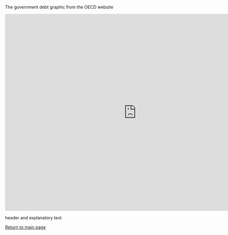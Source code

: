 The government debt graphic from the OECD website
<iframe src="https://data.oecd.org/chart/6gLV" width="860" height="645" style="border: 0" mozallowfullscreen="true" webkitallowfullscreen="true" allowfullscreen="true"><a href="https://data.oecd.org/chart/6gLV" target="_blank">OECD Chart: General government debt, Total, % of GDP, Annual, 2018</a></iframe>

header and explanatory text
<div class="flourish-embed flourish-chart" data-src="visualisation/5289859"><script src="https://public.flourish.studio/resources/embed.js"></script></div>


<div class="flourish-embed flourish-heatmap" data-src="visualisation/5290153"><script src="https://public.flourish.studio/resources/embed.js"></script></div>

[Return to main page](/README.md)
